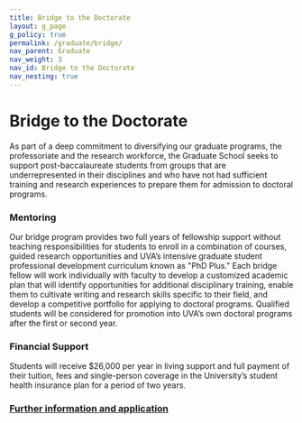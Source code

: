 ```yaml
---
title: Bridge to the Doctorate
layout: g_page
g_policy: true
permalink: /graduate/bridge/
nav_parent: Graduate
nav_weight: 3
nav_id: Bridge to the Doctorate
nav_nesting: true
---
```


<h1 class="mb-4">Bridge to the Doctorate</h1>

As part of a deep commitment to diversifying our graduate programs, the professoriate and the research workforce, the Graduate School seeks to support post-baccalaureate students from groups that are underrepresented in their disciplines and who have not had sufficient training and research experiences to prepare them for admission to doctoral programs.

<h3 class="mb-4 mt-3">Mentoring</h3>

Our bridge program provides two full years of fellowship support without teaching responsibilities for students to enroll in a combination of courses, guided research opportunities and UVA’s intensive graduate student professional development curriculum known as "PhD Plus." Each bridge fellow will work individually with faculty to develop a customized academic plan that will identify opportunities for additional disciplinary training, enable them to cultivate writing and research skills specific to their field, and develop a competitive portfolio for applying to doctoral programs. Qualified students will be considered for promotion into UVA’s own doctoral programs after the first or second year.

<h3 class="mb-4 mt-3">Financial Support</h3>

Students will receive $26,000 per year in living support and full payment of their tuition, fees and single-person coverage in the University’s student health insurance plan for a period of two years.




<h3 class="mt-3"><a href="https://graduate.as.virginia.edu/bridge-doctorate">Further information and application</a></h3>
